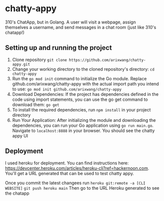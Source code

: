 # chatty-appy
310's ChatApp, but in Golang. A user will visit a webpage, assign themselves a username, and send messages in a chat room (just like 310's chatapp!)

## Setting up and running the project
1. Clone repository `git clone https://github.com/arixwang/chatty-appy.git`
2. Change your working directory to the cloned repository's directory: `cd chatty-appy`
3. Run the `go mod init` command to initialize the Go module. Replace github.com/arixwang/chatty-appy with the actual import path you intend to use: `go mod init github.com/arixwang/chatty-appy`
4. Download Dependencies: If the project has dependencies defined in the code using import statements, you can use the go get command to download them: `go get`
5. To install the required dependencies, run `npm install` in your project directory
6. Run Your Application: After initializing the module and downloading the dependencies, you can run your Go application using `go run main.go`. Navigate to `localhost:8888` in your browser. You should see the chatty appy UI

## Deployment
I used heroku for deployment. You can find instructions here: https://devcenter.heroku.com/articles/heroku-cli?ref=hackernoon.com. You'll get a URL generated that can be used to test chatty appy. 

Once you commit the latest changees run
`heroku git:remote -a [CLI WEBSITE]`
`git push heroku main`
Then go to the URL Heroku generated to see the chatapp
